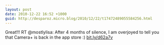 ```yaml
---
layout: post
date: 2010-12-22 16:52 +1000
guid: http://desparoz.micro.blog/2010/12/22/t17472489055584256.html
---
```

Great!!! RT @mostlylisa: After 4 months of silence, I am overjoyed to tell you that Camera+ is back in the app store :) [bit.ly/d62a7v](http://bit.ly/d62a7v)
